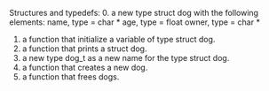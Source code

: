 Structures and typedefs:
0. a new type struct dog with the following elements:
	name, type = char *
	age, type = float
	owner, type = char *
1. a function that initialize a variable of type struct dog.
2. a function that prints a struct dog.
3. a new type dog_t as a new name for the type struct dog.
4. a function that creates a new dog.
5. a function that frees dogs.
